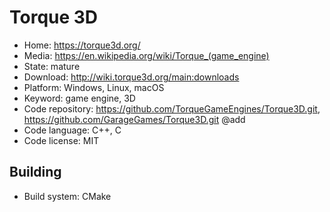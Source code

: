 # Torque 3D

- Home: https://torque3d.org/
- Media: https://en.wikipedia.org/wiki/Torque_(game_engine)
- State: mature
- Download: http://wiki.torque3d.org/main:downloads
- Platform: Windows, Linux, macOS
- Keyword: game engine, 3D
- Code repository: https://github.com/TorqueGameEngines/Torque3D.git, https://github.com/GarageGames/Torque3D.git @add
- Code language: C++, C
- Code license: MIT

## Building

- Build system: CMake
